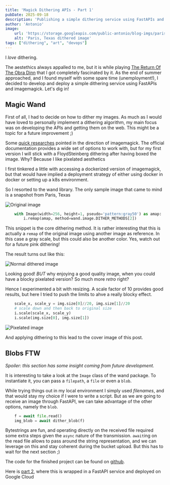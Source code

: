 ```yaml
---
title: 'Magick Dithering APIs - Part 1'
pubDate: 2025-09-18
description: 'Publishing a simple dithering service using FastAPIs and Google Cloud.'
author: 'Antonio'
image:
    url: 'https://storage.googleapis.com/public-antonio/blog-imgs/paris-final.jpg'
    alt: 'Paris, Texas dithered image'
tags: ["dithering", "art", "devops"]
---
```


I _love_ dithering. 

The aestethics always appalled to me, but it is while playing [The Return Of The Obra Dinn](https://en.wikipedia.org/wiki/Return_of_the_Obra_Dinn) that I got completely fascinated by it. 
As the end of summer approached, and I found myself with some spare time (unemployment!), I decided to develop and deploy a simple dithering service using FastAPIs and imagemagick. Let's dig in!

## Magic Wand

First of all, I had to decide on how to dither my images. 
As much as I would have loved to personally implement a dithering algorithm, my main focus was on developing the APIs and getting them on the web. This might be a topic for a future improvement ;)

Some [quick researches](https://stackoverflow.com/questions/34729404/floyd-steinberg-dithering-in-graphicsmagic-or-imagemagic) pointed in the direction of imagemagick. The official documentation provides a wide set of options to work with, but for my first version I will stick with a FloydSteinberg dithering after having boxed the image. Why? Because I like pixelated aesthetics

I first tinkered a little with accessing a dockerized version of imagemagick, but that would have implied a deployment strategy of either using docker in docker or setting up a k8s environment. 

So I resorted to the wand library. The only sample image that came to mind is a snapshot from Paris, Texas

![Original image](https://storage.googleapis.com/public-antonio/blog-imgs/paris-texas.jpg)

```python
    with Image(width=256, height=1, pseudo='pattern:gray50') as amap:
        i.remap(amap, method=wand.image.DITHER_METHODS[2])
```

This snippet is the core dithering method. It is rather interesting that this is actually a `remap` of the original image using another image as reference. In this case a gray scale, but this could also be another color. Yes, watch out for a future pink dithering!

The result turns out like this: 

![Normal dithered image](https://storage.googleapis.com/public-antonio/blog-imgs/paris-dithered.jpg)

Looking good! *BUT* why enjoying a good quality image, when you could have a blocky pixelated version? So much more _retro_ right?

Hence I experimented a bit with resizing. A scale factor of 10 provides good results, but here I tried to push the limits to ahve a really blocky effect.

```python
    scale_x, scale_y = img.size[0]//20, img.size[1]//20
    # scale down and then back to original size
    i.scale(scale_x, scale_y)
    i.scale(img.size[0], img.size[1]) 

```

![Pixelated image](https://storage.googleapis.com/public-antonio/blog-imgs/paris-blocky.jpg)

And applying dithering to this lead to the cover image of this post.

## Blobs FTW

_Spoiler: this section has some insight coming from future development._

It is interesting to take a look at the `Image` class of the wand package. To instantiate it, you can pass a `filepath`, a `file` or even a `blob`. 

While trying things out in my local environment I simply used _filenames_, and that would stay my choice if I were to write a script. But as we are going to receive an image through FastAPI, we can take advantage of the other options, namely the `blob`. 

```python
    f = await file.read()
    img_blob = await dither_blob(f)
```

Bytestrings are fun, and operating directly on the received file required some extra steps given the `async` nature of the transmission. `await`ing on the read file allows to pass around the string representation, and we can leverage on this and stay coherent during the bucket upload. But this has to wait for the next section ;) 


The code for the finished project can be found on [github](https://github.com/mokuhasushi/dithering-apis). 

Here is [part 2](https://antoniotir.one/posts/dithering-apis-2), where this is wrapped in a FastAPI service and deployed on Google Cloud
